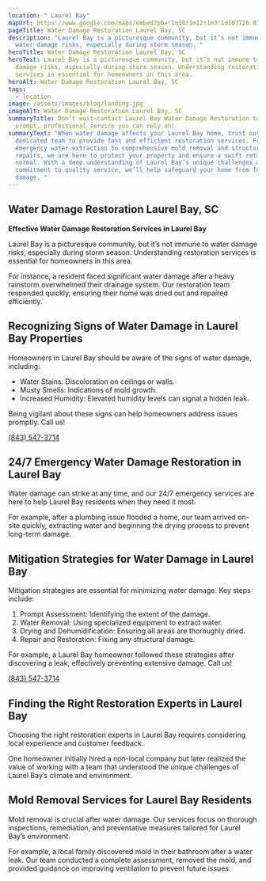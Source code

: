 ```yaml
---
location: " Laurel Bay"
mapUrl: https://www.google.com/maps/embed?pb=!1m18!1m12!1m3!1d107726.8171956246!2d-80.86772088607128!3d32.46030471684361!2m3!1f0!2f0!3f0!3m2!1i1024!2i768!4f13.1!3m3!1m2!1s0x88fc0a18110e3ba9%3A0xe940c904183ea412!2sLaurel%20Bay%2C%20SC%2029906%2C%20USA!5e0!3m2!1sen!2sph!4v1728882630396!5m2!1sen!2sph
pageTitle: Water Damage Restoration Laurel Bay, SC
description: "Laurel Bay is a picturesque community, but it’s not immune to
  water damage risks, especially during storm season. "
heroTitle: Water Damage Restoration Laurel Bay, SC
heroText: Laurel Bay is a picturesque community, but it’s not immune to water
  damage risks, especially during storm season. Understanding restoration
  services is essential for homeowners in this area.
heroAlt: Water Damage Restoration Laurel Bay, SC
tags:
  - location
image: /assets/images/blog/landing.jpg
imageAlt: Water Damage Restoration Laurel Bay, SC
summaryTitle: Don’t wait—contact Laurel Bay Water Damage Restoration today for
  prompt, professional service you can rely on!
summaryText: "When water damage affects your Laurel Bay home, trust our
  dedicated team to provide fast and efficient restoration services. From 24/7
  emergency water extraction to comprehensive mold removal and structural
  repairs, we are here to protect your property and ensure a swift return to
  normal. With a deep understanding of Laurel Bay’s unique challenges and a
  commitment to quality service, we’ll help safeguard your home from further
  damage. "
---
```

## Water Damage Restoration Laurel Bay, SC

**Effective Water Damage Restoration Services in Laurel Bay**

Laurel Bay is a picturesque community, but it’s not immune to water damage risks, especially during storm season. Understanding restoration services is essential for homeowners in this area.

For instance, a resident faced significant water damage after a heavy rainstorm overwhelmed their drainage system. Our restoration team responded quickly, ensuring their home was dried out and repaired efficiently.

## Recognizing Signs of Water Damage in Laurel Bay Properties

Homeowners in Laurel Bay should be aware of the signs of water damage, including:

* Water Stains: Discoloration on ceilings or walls.
* Musty Smells: Indications of mold growth.
* Increased Humidity: Elevated humidity levels can signal a hidden leak.

Being vigilant about these signs can help homeowners address issues promptly. Call us!

[(843) 547-3714](tel:8435473714)

## 24/7 Emergency Water Damage Restoration in Laurel Bay

Water damage can strike at any time, and our 24/7 emergency services are here to help Laurel Bay residents when they need it most.

For example, after a plumbing issue flooded a home, our team arrived on-site quickly, extracting water and beginning the drying process to prevent long-term damage.

## Mitigation Strategies for Water Damage in Laurel Bay

Mitigation strategies are essential for minimizing water damage. Key steps include:

1. Prompt Assessment: Identifying the extent of the damage.
2. Water Removal: Using specialized equipment to extract water.
3. Drying and Dehumidification: Ensuring all areas are thoroughly dried.
4. Repair and Restoration: Fixing any structural damage.

For example, a Laurel Bay homeowner followed these strategies after discovering a leak, effectively preventing extensive damage. Call us!

[(843) 547-3714](tel:8435473714) 

## Finding the Right Restoration Experts in Laurel Bay

Choosing the right restoration experts in Laurel Bay requires considering local experience and customer feedback.

One homeowner initially hired a non-local company but later realized the value of working with a team that understood the unique challenges of Laurel Bay’s climate and environment.

## Mold Removal Services for Laurel Bay Residents

Mold removal is crucial after water damage. Our services focus on thorough inspections, remediation, and preventative measures tailored for Laurel Bay’s environment.

For example, a local family discovered mold in their bathroom after a water leak. Our team conducted a complete assessment, removed the mold, and provided guidance on improving ventilation to prevent future issues.
